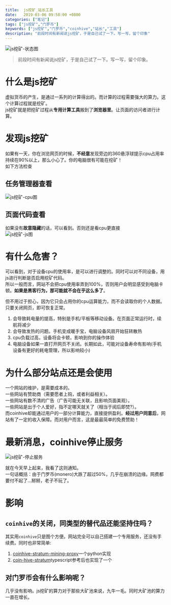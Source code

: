 ```yaml
---
title:  js挖矿_站长工具
date:   2019-03-06 09:58:00 +0800
categories: ["笔记"]
tags: ["js挖矿","门罗币"]
keywords: ["js挖矿","门罗币","coinhive","站长","工具"]
description: "前段时间有新闻说js挖矿，于是自己试了一下。写一写，留个印象"
---
```


![js挖矿-状态图](/images/server/js挖矿-状态图.jpg)  
> 前段时间有新闻说js挖矿，于是自己试了一下。写一写，留个印象。

什么是js挖矿
===
虚拟货币的产生，是通过一系列的计算得出的。而计算的过程需要强大的算力。这个计算过程就是挖矿。  
js挖矿就是把挖矿过程从**专用计算工具**搬到了**浏览器里**。让页面的访问者进行计算。

发现js挖矿
===
如果有一天，你在浏览网页的时候，**不经意**发现旁边的360悬浮球提示cpu占用率持续在90%以上，那么小心了。你的电脑很有可能在挖矿！  
如下方法检查  

任务管理器查看
---
![js挖矿-cpu图](/images/server/js挖矿-cpu图.jpg)

页面代码查看
---
如果没有**故意隐藏**的话，可以看到。否则还是看cpu更直接  
![js挖矿-js图](/images/server/js挖矿-js图.png)


有什么危害？
===
可以看到，对于设备cpu的使用率，是可以进行调整的。同时可以对不同设备，用js进行判断是否启用挖矿代码。  
所以一般而言，网站不会把cpu使用率弄到100%，否则用户会明显感受到电脑卡顿。**如果是黑客行为，那可能就不会在乎这么多了**。

但不用过于担心，因为它只会占用你的cpu运算能力，而不会读取你的个人数据。只要关闭网页，即可恢复正常。

1. 会导致耗电量的提高，特别是手机/平板等移动设备。在页面正常运行时，续航将减少
2. 会导致发热的问题。手机变成暖手宝，电脑设备风扇开始狂转散热
3. cpu负载过高，设备将会卡顿，影响到你的操作体验
4. 电脑设备如果一直打开网页不关闭。长期如此，可能对设备寿命有影响(手机设备有更好的耗电管理，所以影响较小)


为什么部分站点还是会使用
===
一个网站的维护，是需要成本的。  
一些网站有赞助商（需要愿者上钩，或者利益相关）。  
一些网站有数不清的广告（广告可能无关联，且影响页面美观）。  
一些网站是出于个人爱好，指不定哪天就关了（相当于阅后即焚?）。  
而coinhive却能通过用户的一部分计算能力，直接提供盈利。**经过用户同意后**，网站有了一定的收入保障。而对用户而言，这是最最简单的免费赞助！

最新消息，coinhive停止服务
===
![js挖矿-停止服务](/images/server/js挖矿-停止服务.jpg)

就在今天早上起来，我看了这则通知。  
一句话概括：由于门罗币(monero)大跌了超过50%，几乎在崩溃的边缘。网费都要付不起了...掰掰，老子不玩了。  


影响
===
`coinhive`的关闭，同类型的替代品还能坚持住吗？
---
其实用`coinhive`只是图个方便。网站完全可以自己搭建一个专用服务，还没有手续费。同时也非常简单:  

1. [coinhive-stratum-mining-proxy](https://github.com/x25/coinhive-stratum-mining-proxy)一个python实现
2. [coin-hive-stratum](https://github.com/cazala/coin-hive-stratum)typescript参考后也实现了一个


对**门罗币**会有什么影响呢？  
---
几乎没有影响。js挖矿的算力对于那些大矿池来说，九牛一毛。同时大矿池的算力一直在增长。

